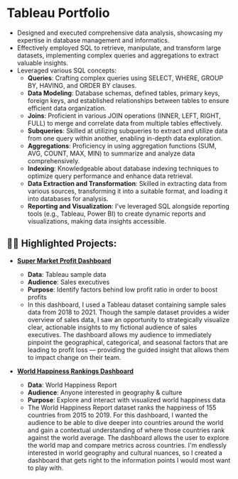 <h1>Tableau Portfolio</h1>

- Designed and executed comprehensive data analysis, showcasing my expertise in database management and informatics.
- Effectively employed SQL to retrieve, manipulate, and transform large datasets, implementing complex queries and aggregations to extract valuable insights.
- Leveraged various SQL concepts:
  - **Queries**: Crafting complex queries using SELECT, WHERE, GROUP BY, HAVING, and ORDER BY clauses.
  - **Data Modeling**: Database schemas, defined tables, primary keys, foreign keys, and established relationships between tables to ensure efficient data organization.
  - **Joins**: Proficient in various JOIN operations (INNER, LEFT, RIGHT, FULL) to merge and correlate data from multiple tables effectively.
  - **Subqueries**: Skilled at utilizing subqueries to extract and utilize data from one query within another, enabling in-depth data exploration.
  - **Aggregations**: Proficiency in using aggregation functions (SUM, AVG, COUNT, MAX, MIN) to summarize and analyze data comprehensively.
  - **Indexing**: Knowledgeable about database indexing techniques to optimize query performance and enhance data retrieval.
  - **Data Extraction and Transformation**: Skilled in extracting data from various sources, transforming it into a suitable format, and loading it into databases for analysis.
  - **Reporting and Visualization**: I've leveraged SQL alongside reporting tools (e.g., Tableau, Power BI) to create dynamic reports and visualizations, making data insights accessible.

<h2>👨‍💻 Highlighted Projects:</h2>

- **[Super Market Profit Dashboard](https://public.tableau.com/views/SuperMarketProfitDashboard/SuperstoreProfitDashboard?:language=en-US&publish=yes&:display_count=n&:origin=viz_share_link)**
  - **Data**: Tableau sample data
  - **Audience**: Sales executives
  - **Purpose**: Identify factors behind low profit ratio in order to boost profits
  - In this dashboard, I used a Tableau dataset containing sample sales data from 2018 to 2021. Though the sample dataset provides a wider overview of sales data, I saw an opportunity to strategically visualize clear, actionable insights to my fictional audience of sales executives. The dashboard allows my audience to immediately pinpoint the geographical, categorical, and seasonal factors that are leading to profit loss — providing the guided insight that allows them to impact change on their team.

- **[World Happiness Rankings Dashboard](https://github.com/jothirammohan/SQL-Portfolio/blob/9a5a3cf4fd00fbbd2579ace5121fd280f18eef82/Data%20Analysis%20on%20Customer%20%26%20Orders.txt)**
  - **Data**: World Happiness Report
  - **Audience**: Anyone interested in geography & culture
  - **Purpose**: Explore and interact with visualized world happiness data
  - The World Happiness Report dataset ranks the happiness of 155 countries from 2015 to 2019. For this dashboard, I wanted the audience to be able to dive deeper into countries around the world and gain a contextual understanding of where those countries rank against the world average. The dashboard allows the user to explore the world map and compare metrics across countries. I'm endlessly interested in world geography and cultural nuances, so I created a dashboard that gets right to the information points I would most want to play with.
